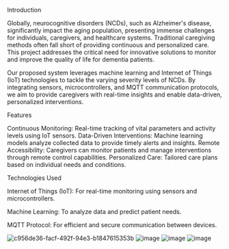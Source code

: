 Introduction

Globally, neurocognitive disorders (NCDs), such as Alzheimer's disease, significantly impact the aging population, presenting immense challenges for individuals, caregivers, and healthcare systems. Traditional caregiving methods often fall short of providing continuous and personalized care. This project addresses the critical need for innovative solutions to monitor and improve the quality of life for dementia patients.

Our proposed system leverages machine learning and Internet of Things (IoT) technologies to tackle the varying severity levels of NCDs. By integrating sensors, microcontrollers, and MQTT communication protocols, we aim to provide caregivers with real-time insights and enable data-driven, personalized interventions.

Features

Continuous Monitoring: Real-time tracking of vital parameters and activity levels using IoT sensors.
Data-Driven Interventions: Machine learning models analyze collected data to provide timely alerts and insights.
Remote Accessibility: Caregivers can monitor patients and manage interventions through remote control capabilities.
Personalized Care: Tailored care plans based on individual needs and conditions.

Technologies Used

Internet of Things (IoT): For real-time monitoring using sensors and microcontrollers.

Machine Learning: To analyze data and predict patient needs.

MQTT Protocol: For efficient and secure communication between devices.

![c956de36-facf-492f-94e3-b1847615353b](https://github.com/user-attachments/assets/2452c4fd-4e45-4e4b-aff3-4052c421de91)
![image](https://github.com/user-attachments/assets/aa801d5e-8375-4c67-b445-6d0abbf6b89d)
![image](https://github.com/user-attachments/assets/a8048456-0f1c-405b-8727-e30fa35dac4f)
![image](https://github.com/user-attachments/assets/0f53ac34-4563-43f2-8aaa-533203365227)






